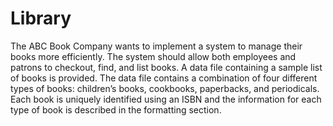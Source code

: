 # Library

The ABC Book Company wants to implement a system to manage their books more efficiently. The system 
should allow both employees and patrons to checkout, find, and list books. A data file containing a sample 
list of books is provided. The data file contains a combination of four different types of books: children’s books,
 cookbooks, paperbacks, and periodicals. Each book is uniquely identified using an ISBN and the information for each 
 type of book is described in the formatting section.
